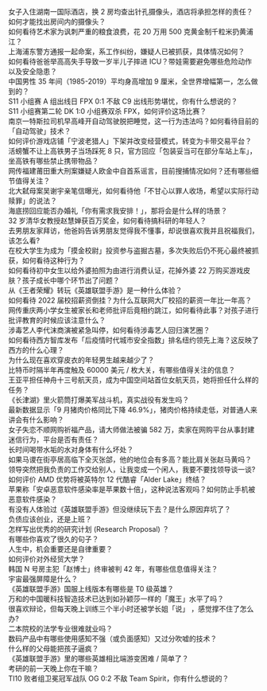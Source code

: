 女子入住湖南一国际酒店，换 2 房均查出针孔摄像头，酒店将承担怎样的责任？如何才能找出房间内的摄像头？  
如何看待艺术家为讽刺严重的粮食浪费，花 20 万用 500 克黄金制千粒米扔黄浦江？  
上海浦东警方通报一起命案，系工作纠纷，嫌疑人已被抓获，具体情况如何？  
如何看待爸爸举高高失手导致一岁半儿子摔进 ICU？带娃需要避免哪些危险动作以及安全隐患？  
中国男性 35 年间（1985-2019）平均身高增加 9 厘米，全世界增幅第一，怎么做到的？  
S11 小组赛 A 组出线日 FPX 0:1 不敌 C9 出线形势堪忧，你有什么想说的？  
S11 小组赛第二轮 DK 1:0 小组赛双杀 FPX，如何评价这场比赛？  
南京一特斯拉司机早高峰开自动驾驶脱把睡觉，这一行为违法吗？如何看待目前的「自动驾驶」技术？  
如何评价游戏店铺「宁波老猎人」下架并改变经营模式，转变为卡带交易平台？  
活螃蟹不让上高铁男子当场踩死 8 只，官方回应「包装妥当可在部分车站上车」，坐高铁有哪些禁止携带物品？  
网传福建莆田重大刑案嫌疑人欧金中自首系谣言，目前搜捕情况如何？还有哪些细节值得关注？  
北大弑母案吴谢宇亲笔信曝光，如何看待他「不甘心以罪人收场，希望以实际行动赎罪」的说法？  
海底捞回应能否办婚礼「你有需求我安排！」，那将会是什么样的场景？  
32 岁清华女教授赵慧婵获百万奖金，如何看待搞科研的年轻人？  
去男朋友家拜访，他爸妈告诉男朋友觉得我不懂事，却说很喜欢我并且祝福我们，该怎么看?  
在校大学生为成为「摸金校尉」投资参与盗掘古墓，多次失败后仍不死心最终被抓获，如何看待这种行为？  
如何看待初中女生以给外婆拍照为由进行消费认证，花掉外婆 22 万购买游戏皮肤？孩子成长中哪个环节出了问题？  
从《王者荣耀》转玩《英雄联盟手游》是一种什么体验？  
如何看待 2022 届校招薪资倒挂？为什么互联网大厂校招的薪资一年比一年高？  
网传重庆两小学女生被家长和老师批评后竟相约跳江，如何看待此事？对孩子进行批评教育的时候应该注意什么？  
涉毒艺人李代沫商演被紧急叫停，如何看待涉毒艺人回归演艺圈？  
如何看待西方智库发布「后疫情时代城市安全指数」排名纽约领先上海？这反映了西方的什么心理？  
为什么现在喜欢穿皮衣的年轻男生越来越少了？  
比特币时隔半年再度触及 60000 美元 / 枚大关，有哪些值得关注的信息？  
王亚平担任神舟十三号航天员，成为中国空间站首位女航天员，她将担任什么样的任务？  
《长津湖》里火箭筒打爆美军战斗机，真实战役有发生吗？  
最新数据显示「9 月猪肉价格同比下降 46.9%」，猪肉价格持续走低，对普通人来讲会有什么影响？  
女子失恋不顺网购祈福产品，请大师做法被骗 582 万，卖家在网购平台从事封建迷信行为，平台是否有责任？  
长时间喝带水垢的水对身体有什么坏处？  
如果马谡在街亭居高临下全灭张郃，他的地位会有多高？能比肩关张赵马黄吗？  
领导突然把我负责的工作交给别人，让我变成一个闲人，我要不要找领导谈一谈?  
如何评价 AMD 优势将被英特尔 12 代酷睿「Alder Lake」终结？  
苹果称「安卓恶意软件感染率是苹果数十倍」，这种说法客观吗？如何防止手机被恶意软件感染？  
有没有人体验过《英雄联盟手游》但没继续玩下去？是什么原因弃坑了？  
负债应该创业，还是上班？  
怎样写出优秀的的研究计划 (Research Proposal) ？  
有哪些你喜欢了很久的句子？  
人生中，机会重要还是自律重要？  
如何评价对外经贸大学？  
韩国 N 号房主犯「赵博士」终审被判 42 年，有哪些信息值得关注？  
宇宙最强屏障是什么？  
《英雄联盟手游》国服上线版本有哪些是 T0 级英雄？  
万和的中国暖科技智造技术已达到如孙颖莎一样的「魔王」水平了吗？  
很喜欢辩论，但每天晚上训练三个半小时还被学长姐「说」 ，感觉撑不住了怎么办?  
二本院校的法学专业很难就业吗？  
数码产品中有哪些使用感知不强（或负面感知）又过分吹嘘的技术？  
什么样的父母能把孩子逼疯？  
《英雄联盟手游》里的哪些英雄相比端游变困难 / 简单了？  
考研的前一天晚上你在干嘛？  
TI10 败者组卫冕冠军战队 OG 0:2 不敌 Team Spirit，你有什么想说的？  
